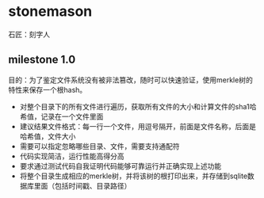 # stonemason
石匠：刻字人


## milestone 1.0

目的：为了鉴定文件系统没有被非法篡改，随时可以快速验证，使用merkle树的特性来保存一个根hash。

* 对整个目录下的所有文件进行遍历，获取所有文件的大小和计算文件的sha1哈希值，记录在一个文件里面
* 建议结果文件格式：每一行一个文件，用逗号隔开，前面是文件名称，后面是哈希值，文件大小
* 需要可以指定忽略哪些目录、文件，需要支持通配符
* 代码实现简洁，运行性能高得分高
* 要求通过测试代码自我证明代码能够可靠运行并正确实现上述功能
* 将整个目录生成相应的merkle树，并将该树的根打印出来，并存储到sqlite数据库里面（包括时间戳、目录路径）
